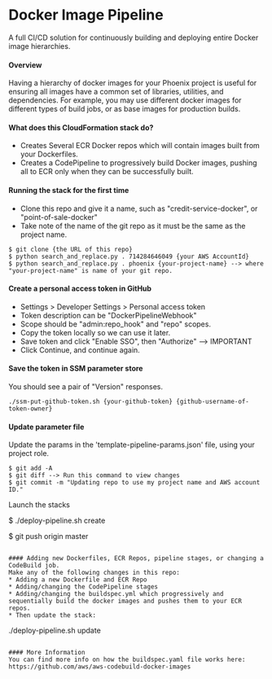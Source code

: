 # Docker Image Pipeline
A full CI/CD solution for continuously building and deploying entire Docker image hierarchies.

#### Overview
Having a hierarchy of docker images for your Phoenix project is useful for ensuring all images
have a common set of libraries, utilities, and dependencies. For example, you may use different
docker images for different types of build jobs, or as base images for production builds.

#### What does this CloudFormation stack do?
* Creates Several ECR Docker repos which will contain images built from your Dockerfiles.
* Creates a CodePipeline to progressively build Docker images, pushing all
  to ECR only when they can be successfully built.

#### Running the stack for the first time
* Clone this repo and give it a name, such as "credit-service-docker", or "point-of-sale-docker"
* Take note of the name of the git repo as it must be the same as the project name.

```
$ git clone {the URL of this repo}
$ python search_and_replace.py . 714284646049 {your AWS AccountId}
$ python search_and_replace.py . phoenix {your-project-name} --> where "your-project-name" is name of your git repo.
```

#### Create a personal access token in GitHub
- Settings > Developer Settings > Personal access token
- Token description can be "DockerPipelineWebhook"
- Scope should be "admin:repo_hook" and "repo" scopes.
- Copy the token locally so we can use it later.
- Save token and click "Enable SSO", then "Authorize" --> IMPORTANT
- Click Continue, and continue again.

#### Save the token in SSM parameter store
You should see a pair of "Version" responses.
```
./ssm-put-github-token.sh {your-github-token} {github-username-of-token-owner}
```

#### Update parameter file
Update the params in the 'template-pipeline-params.json' file, using your project role.

```
$ git add -A
$ git diff --> Run this command to view changes
$ git commit -m "Updating repo to use my project name and AWS account ID."
```

 Launch the stacks

$ ./deploy-pipeline.sh create

$ git push origin master
```

#### Adding new Dockerfiles, ECR Repos, pipeline stages, or changing a CodeBuild job.
Make any of the following changes in this repo:
* Adding a new Dockerfile and ECR Repo
* Adding/changing the CodePipeline stages
* Adding/changing the buildspec.yml which progressively and sequentially build the docker images and pushes them to your ECR repos.
* Then update the stack:

```
./deploy-pipeline.sh update
```

#### More Information
You can find more info on how the buildspec.yaml file works here:
https://github.com/aws/aws-codebuild-docker-images
